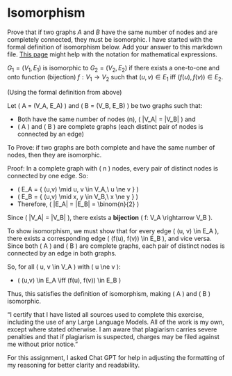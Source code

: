 # Isomorphism

Prove that if two graphs $A$ and $B$ have the same number of nodes and are
completely connected, they must be isomorphic. I have started with the formal
definition of isomorphism below. Add your answer to this markdown file. [This
page](https://docs.github.com/en/get-started/writing-on-github/working-with-advanced-formatting/writing-mathematical-expressions)
might help with the notation for mathematical expressions.

$G_1=(V_1 , E_1)$ is isomorphic to $G_2 = (V_2, E_2)$ if there exists a
one-to-one and onto function (bijection) $f: V_1 \rightarrow V_2$ such that $(u,v)
\in E_1$ iff $(f(u),f(v)) \in E_2$.


(Using the formal definition from above) 

Let \( A = (V_A, E_A) \) and \( B = (V_B, E_B) \) be two graphs such that:
- Both have the same number of nodes (n),  \( |V_A| = |V_B| \) and
- \( A \) and \( B \) are complete graphs (each distinct pair of nodes is connected by an edge)

To Prove: if two graphs are both complete and have the same number of nodes, then they are isomorphic.

Proof:
In a complete graph with \( n \) nodes, every pair of distinct nodes is connected by one edge.
So:
- \( E_A = \{ (u,v) \mid u, v \in V_A,\ u \ne v \} \)
- \( E_B = \{ (u,v) \mid x, y \in V_B,\ x \ne y \} \)
- Therefore,  \( |E_A| = |E_B| = \binom{n}{2} \)

Since \( |V_A| = |V_B| \), there exists a **bijection** \( f: V_A \rightarrow V_B \).

To show isomorphism, we must show that for every edge \( (u, v) \in E_A \), there exists a corresponding edge \( (f(u), f(v)) \in E_B \), and vice versa.
Since both \( A \) and \( B \) are complete graphs, each pair of distinct nodes is connected by an edge in both graphs.

So, for all \( u, v \in V_A \) with \( u \ne v \):
- \( (u,v) \in E_A \iff (f(u), f(v)) \in E_B \)
  
Thus, this satisfies the definition of isomorphism, making \( A \) and \( B \) isomorphic.


“I certify that I have listed all sources used to complete this exercise, including the use
of any Large Language Models. All of the work is my own, except where stated
otherwise. I am aware that plagiarism carries severe penalties and that if plagiarism is
suspected, charges may be filed against me without prior notice.”

For this assignment, I asked Chat GPT for help in adjusting the formatting of my reasoning for better clarity and readability.

